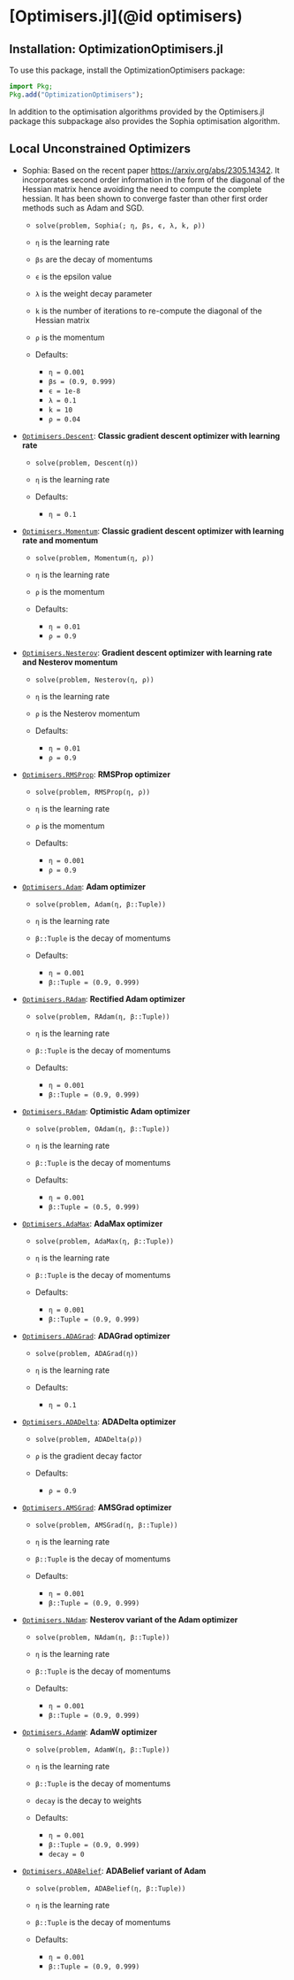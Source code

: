 # [Optimisers.jl](@id optimisers)

## Installation: OptimizationOptimisers.jl

To use this package, install the OptimizationOptimisers package:

```julia
import Pkg;
Pkg.add("OptimizationOptimisers");
```

In addition to the optimisation algorithms provided by the Optimisers.jl package this subpackage
also provides the Sophia optimisation algorithm.

## Local Unconstrained Optimizers

  - Sophia: Based on the recent paper https://arxiv.org/abs/2305.14342. It incorporates second order information
    in the form of the diagonal of the Hessian matrix hence avoiding the need to compute the complete hessian. It has been shown to converge faster than other first order methods such as Adam and SGD.
    
      + `solve(problem, Sophia(; η, βs, ϵ, λ, k, ρ))`
    
      + `η` is the learning rate
      + `βs` are the decay of momentums
      + `ϵ` is the epsilon value
      + `λ` is the weight decay parameter
      + `k` is the number of iterations to re-compute the diagonal of the Hessian matrix
      + `ρ` is the momentum
      + Defaults:
        
          * `η = 0.001`
          * `βs = (0.9, 0.999)`
          * `ϵ = 1e-8`
          * `λ = 0.1`
          * `k = 10`
          * `ρ = 0.04`

  - [`Optimisers.Descent`](https://fluxml.ai/Optimisers.jl/dev/api/#Optimisers.Descent): **Classic gradient descent optimizer with learning rate**
    
      + `solve(problem, Descent(η))`
    
      + `η` is the learning rate
      + Defaults:
        
          * `η = 0.1`
  - [`Optimisers.Momentum`](https://fluxml.ai/Optimisers.jl/dev/api/#Optimisers.Momentum): **Classic gradient descent optimizer with learning rate and momentum**
    
      + `solve(problem, Momentum(η, ρ))`
    
      + `η` is the learning rate
      + `ρ` is the momentum
      + Defaults:
        
          * `η = 0.01`
          * `ρ = 0.9`
  - [`Optimisers.Nesterov`](https://fluxml.ai/Optimisers.jl/dev/api/#Optimisers.Nesterov): **Gradient descent optimizer with learning rate and Nesterov momentum**
    
      + `solve(problem, Nesterov(η, ρ))`
    
      + `η` is the learning rate
      + `ρ` is the Nesterov momentum
      + Defaults:
        
          * `η = 0.01`
          * `ρ = 0.9`
  - [`Optimisers.RMSProp`](https://fluxml.ai/Optimisers.jl/dev/api/#Optimisers.RMSProp): **RMSProp optimizer**
    
      + `solve(problem, RMSProp(η, ρ))`
    
      + `η` is the learning rate
      + `ρ` is the momentum
      + Defaults:
        
          * `η = 0.001`
          * `ρ = 0.9`
  - [`Optimisers.Adam`](https://fluxml.ai/Optimisers.jl/dev/api/#Optimisers.Adam): **Adam optimizer**
    
      + `solve(problem, Adam(η, β::Tuple))`
    
      + `η` is the learning rate
      + `β::Tuple` is the decay of momentums
      + Defaults:
        
          * `η = 0.001`
          * `β::Tuple = (0.9, 0.999)`
  - [`Optimisers.RAdam`](https://fluxml.ai/Optimisers.jl/dev/api/#Optimisers.RAdam): **Rectified Adam optimizer**
    
      + `solve(problem, RAdam(η, β::Tuple))`
    
      + `η` is the learning rate
      + `β::Tuple` is the decay of momentums
      + Defaults:
        
          * `η = 0.001`
          * `β::Tuple = (0.9, 0.999)`
  - [`Optimisers.RAdam`](https://fluxml.ai/Optimisers.jl/dev/api/#Optimisers.OAdam): **Optimistic Adam optimizer**
    
      + `solve(problem, OAdam(η, β::Tuple))`
    
      + `η` is the learning rate
      + `β::Tuple` is the decay of momentums
      + Defaults:
        
          * `η = 0.001`
          * `β::Tuple = (0.5, 0.999)`
  - [`Optimisers.AdaMax`](https://fluxml.ai/Optimisers.jl/dev/api/#Optimisers.AdaMax): **AdaMax optimizer**
    
      + `solve(problem, AdaMax(η, β::Tuple))`
    
      + `η` is the learning rate
      + `β::Tuple` is the decay of momentums
      + Defaults:
        
          * `η = 0.001`
          * `β::Tuple = (0.9, 0.999)`
  - [`Optimisers.ADAGrad`](https://fluxml.ai/Optimisers.jl/dev/api/#Optimisers.ADAGrad): **ADAGrad optimizer**
    
      + `solve(problem, ADAGrad(η))`
    
      + `η` is the learning rate
      + Defaults:
        
          * `η = 0.1`
  - [`Optimisers.ADADelta`](https://fluxml.ai/Optimisers.jl/dev/api/#Optimisers.ADADelta): **ADADelta optimizer**
    
      + `solve(problem, ADADelta(ρ))`
    
      + `ρ` is the gradient decay factor
      + Defaults:
        
          * `ρ = 0.9`
  - [`Optimisers.AMSGrad`](https://fluxml.ai/Optimisers.jl/dev/api/#Optimisers.ADAGrad): **AMSGrad optimizer**
    
      + `solve(problem, AMSGrad(η, β::Tuple))`
    
      + `η` is the learning rate
      + `β::Tuple` is the decay of momentums
      + Defaults:
        
          * `η = 0.001`
          * `β::Tuple = (0.9, 0.999)`
  - [`Optimisers.NAdam`](https://fluxml.ai/Optimisers.jl/dev/api/#Optimisers.NAdam): **Nesterov variant of the Adam optimizer**
    
      + `solve(problem, NAdam(η, β::Tuple))`
    
      + `η` is the learning rate
      + `β::Tuple` is the decay of momentums
      + Defaults:
        
          * `η = 0.001`
          * `β::Tuple = (0.9, 0.999)`
  - [`Optimisers.AdamW`](https://fluxml.ai/Optimisers.jl/dev/api/#Optimisers.AdamW): **AdamW optimizer**
    
      + `solve(problem, AdamW(η, β::Tuple))`
    
      + `η` is the learning rate
      + `β::Tuple` is the decay of momentums
      + `decay` is the decay to weights
      + Defaults:
        
          * `η = 0.001`
          * `β::Tuple = (0.9, 0.999)`
          * `decay = 0`
  - [`Optimisers.ADABelief`](https://fluxml.ai/Optimisers.jl/dev/api/#Optimisers.ADABelief): **ADABelief variant of Adam**
    
      + `solve(problem, ADABelief(η, β::Tuple))`
    
      + `η` is the learning rate
      + `β::Tuple` is the decay of momentums
      + Defaults:
        
          * `η = 0.001`
          * `β::Tuple = (0.9, 0.999)`
